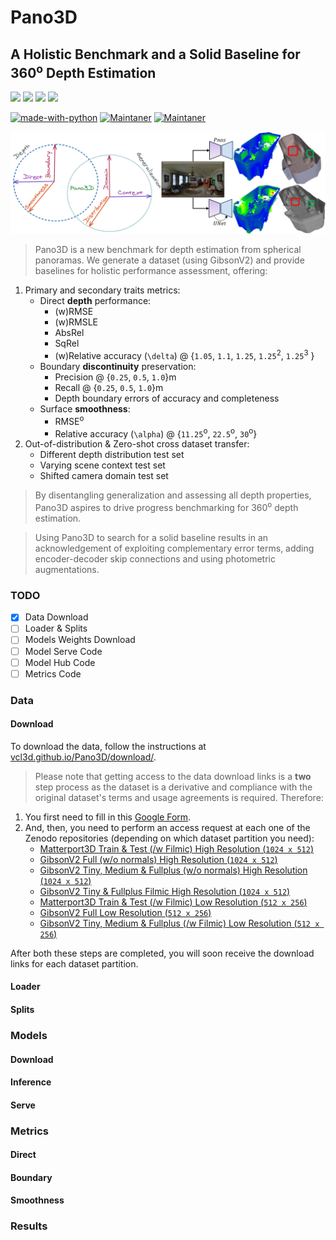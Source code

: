 # Pano3D
## A Holistic Benchmark and a Solid Baseline for 360<sup>o</sup> Depth Estimation

[![](https://img.shields.io/badge/CVPR21-OmniCV-blueviolet)](https://sites.google.com/view/omnicv2021/home)
[![](https://img.shields.io/badge/Project-Page-blue)](https://vcl3d.github.io/Pano3D/)
[![](https://img.shields.io/badge/Download-Data-ff69b4)](https://vcl3d.github.io/Pano3D/download/)
[![](https://img.shields.io/badge/H2020-ATLANTIS-2e324d)](https://atlantis-ar.eu/)

[![made-with-python](https://img.shields.io/badge/Made%20with-Python-1f425f.svg)](https://www.python.org/)
[![Maintaner](https://img.shields.io/badge/maintainer-Giorgos_Albanis-blue)](http://tzole1155.github.io)
[![Maintaner](https://img.shields.io/badge/maintainer-Nikolaos_Zioulis-lightblue)](http://zokin.github.io)

<!-- https://academia.stackexchange.com/questions/27341/flair-badge-for-arxiv-paper -->
<!-- https://zenodo.org/badge/doi/10.5281/zenodo.4018965.svg?color=yellow -->
<!-- https://github.com/bionanoimaging/UC2-GIT/issues/44
-->

![Pano3D Intro](./assets/img/intro.png)

> Pano3D  is a new benchmark for depth estimation from spherical panoramas. 
We generate a dataset (using GibsonV2) and provide baselines for holistic performance assessment, offering:
1. Primary and secondary traits metrics:
     - Direct **depth** performance:
        - (w)RMSE
        - (w)RMSLE
        - AbsRel
        - SqRel
        - (w)Relative accuracy (`\delta`) @ {`1.05`, `1.1`, `1.25`, `1.25`<sup>2</sup>, `1.25`<sup>3</sup> }
    - Boundary **discontinuity** preservation:
        - Precision @ {`0.25`, `0.5`, `1.0`}m
        - Recall @ {`0.25`, `0.5`, `1.0`}m
        - Depth boundary errors of accuracy and completeness
    - Surface **smoothness**:
        - RMSE<sup>o</sup>
        - Relative accuracy (`\alpha`) @ {`11.25`<sup>o</sup>, `22.5`<sup>o</sup>, `30`<sup>o</sup>}
2. Out-of-distribution & Zero-shot cross dataset transfer:
    - Different depth distribution test set
    - Varying scene context test set
    - Shifted camera domain test set
> By disentangling generalization and assessing all depth properties, Pano3D aspires to drive progress benchmarking for 360<sup>o</sup> depth estimation.

> Using Pano3D to search for a solid baseline results in an acknowledgement of exploiting complementary error terms, adding encoder-decoder skip connections and using photometric augmentations.

### TODO
- [x] Data Download
- [ ] Loader & Splits
- [ ] Models Weights Download
- [ ] Model Serve Code
- [ ] Model Hub Code
- [ ] Metrics Code

### Data

#### Download
To download the data, follow the instructions at [vcl3d.github.io/Pano3D/download/](https://vcl3d.github.io/Pano3D/download/).
> Please note that getting access to the data download links is a **two** step process as the dataset is a derivative and compliance with the original dataset's terms and usage agreements is required. Therefore:
1. You first need to fill in this [Google Form](https://forms.gle/SJUqLZYmu8sogwrAA).
2. And, then, you need to perform an access request at each one of the Zenodo repositories (depending on which dataset partition you need):
    - [Matterport3D Train & Test (/w Filmic) High Resolution (`1024 x 512`)](https://zenodo.org/record/4957413#.YM9GRfkzaUk)
    - [GibsonV2 Full (w/o normals) High Resolution (`1024 x 512`)](https://zenodo.org/record/4986012#.YM9K1fkzaUl)
    - [GibsonV2 Tiny, Medium & Fullplus (w/o normals) High Resolution (`1024 x 512`)](https://zenodo.org/record/4991961#.YM9K3fkzaUl)
    - [GibsonV2 Tiny & Fullplus Filmic High Resolution (`1024 x 512`)](https://zenodo.org/record/5016572#.YNMv7_kzaUk)
    - [Matterport3D Train & Test (/w Filmic) Low Resolution (`512 x 256`)](https://zenodo.org/record/4957305#.YM9K6PkzaUl)
    - [GibsonV2 Full Low Resolution (`512 x 256`)](https://zenodo.org/record/4966769#.YM9K6fkzaUl)
    - [GibsonV2 Tiny, Medium & Fullplus (/w Filmic) Low Resolution (`512 x 256`)](https://zenodo.org/record/4966684#.YM9K6fkzaUl)

After both these steps are completed, you will soon receive the download links for each dataset partition.

#### Loader

#### Splits


### Models

#### Download

#### Inference

#### Serve


### Metrics

#### Direct

#### Boundary

#### Smoothness


### Results

